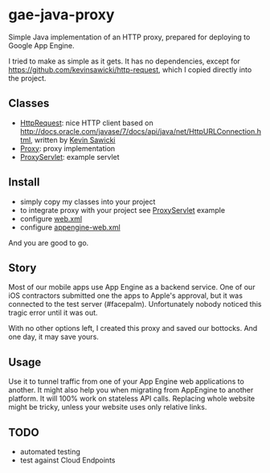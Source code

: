 gae-java-proxy
==============

Simple Java implementation of an HTTP proxy, prepared for deploying to Google App Engine.

I tried to make as simple as it gets. It has no dependencies, except for https://github.com/kevinsawicki/http-request,
which I copied directly into the project.

Classes
-------
- [HttpRequest](src/main/java/cz/tomucha/gae/proxy/HttpRequest.java): nice HTTP client based on http://docs.oracle.com/javase/7/docs/api/java/net/HttpURLConnection.html, written by [Kevin Sawicki](https://github.com/kevinsawicki)
- [Proxy](src/main/java/cz/tomucha/gae/proxy/Proxy.java): proxy implementation
- [ProxyServlet](src/main/java/cz/tomucha/gae/proxy/ProxyServlet.java): example servlet

Install
-------

- simply copy my classes into your project
- to integrate proxy with your project see [ProxyServlet](src/main/java/cz/tomucha/gae/proxy/ProxyServlet.java) example
- configure [web.xml](src/main/webapp/WEB-INF/web.xml)
- configure [appengine-web.xml](src/main/webapp/WEB-INF/appengine-web.xml)

And you are good to go.

Story
-----

Most of our mobile apps use App Engine as a backend service. One of our iOS contractors submitted one the apps to Apple's
approval, but it was connected to the test server (#facepalm). Unfortunately nobody noticed this tragic error until it was out.

With no other options left, I created this proxy and saved our bottocks. And one day, it may save yours.

Usage
-----
Use it to tunnel traffic from one of your App Engine web applications to another.
It might also help you when migrating from AppEngine to another platform.
It will 100% work on stateless API calls. Replacing whole website might be tricky, unless your website uses only relative links.

TODO
----
- automated testing
- test against Cloud Endpoints
